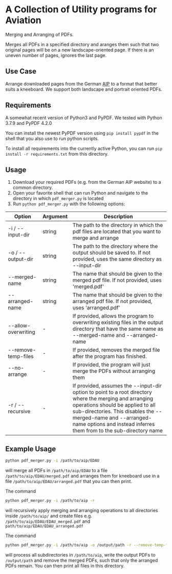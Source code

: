 # A Collection of Utility programs for Aviation
Merging and Arranging of PDFs.

Merges all PDFs in a specified directory and aranges them such that two original pages will be on a new landscape-oriented page. If there is an uneven number of pages, ignores the last page.

## Use Case
Arrange downloaded pages from the German [AIP](https://aip.dfs.de/BasicVFR) to a format that better suits a kneeboard. We support both landscape and portrait oriented PDFs.

## Requirements
A somewhat recent version of Python3 and PyPDF. We tested with Python 3.7.9 and PyPDF 4.2.0

You can install the newest PyPDF version using `pip install pypdf` in the shell that you also use to run python scripts.

To install all requirements into the currently active Python, you can run `pip install -r requirements.txt` from this directory.

## Usage
1. Download your required PDFs (e.g. from the German AIP website) to a common directory.
2. Open your favorite shell that can run Python and navigate to the directory in which `pdf_merger.py` is located
3. Run `python pdf_merger.py` with the following options:

| Option | Argument | Description |
| ------ | -------- | ----------- |
| -i / --input-dir | string | The path to the directory in which the pdf files are located that you want to merge and arrange |
| -o / --output-dir | string | The path to the directory where the output should be saved to. If not provided, uses the same directory as --input-dir |
| --merged-name | string | The name that should be given to the merged pdf file. If not provided, uses 'merged.pdf' |
| --arranged-name | string | The name that should be given to the arranged pdf file. If not provided, uses 'arranged.pdf' |
| --allow-overwriting | - | If provided, allows the program to overwriting existing files in the output directory that have the same name as --merged-name and --arranged-name |
| --remove-temp-files | - | If provided, removes the merged file after the program has finished. |
| --no-arrange | - | If provided, the program will just merge the PDFs without arranging them |
| -r / --recursive | - | If provided, assumes the --input-dir option to point to a root directory where the merging and arranging operations should be applied to all sub-directories. This disables the --merged-name and --arranged-name options and instead inferres them from to the sub-directory name |

## Example Usage
```bash
python pdf_merger.py -i /path/to/aip/EDAU
```
will merge all PDFs in `/path/to/aip/EDAU` to a file `/path/to/aip/EDAU/merged.pdf` and arranges them for kneeboard use in a file `/path/to/aip/EDAU/arranged.pdf` that you can then print.

The command
```bash
python pdf_merger.py -i /path/to/aip -r
```
will recursively apply merging and arranging operations to all directories inside `/path/to/aip/` and create files e.g. `/path/to/aip/EDAU/EDAU_merged.pdf` and `path/to/aip/EDAU/EDAU_arranged.pdf`

The command
```bash
python pdf_merger.py -i /path/to/aip -o /output/path -r --remove-temp-files
```
will process all subdirectories in `/path/to/aip`, write the output PDFs to `/output/path` and remove the merged PDFs, such that only the arranged PDFs remain. You can then print all files in this directory.
